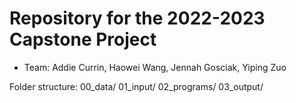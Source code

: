 # Repository for the 2022-2023 Capstone Project
* Team: Addie Currin, Haowei Wang, Jennah Gosciak, Yiping Zuo

Folder structure:
00_data/
01_input/
02_programs/
03_output/
